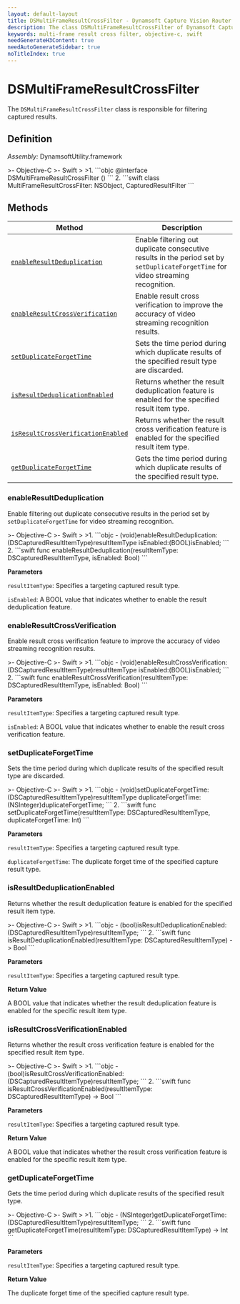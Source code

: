 ```yaml
---
layout: default-layout
title: DSMultiFrameResultCrossFilter - Dynamsoft Capture Vision Router Module iOS Edition API Reference
description: The class DSMultiFrameResultCrossFilter of Dynamsoft Capture Vision Router Module is responsible for filtering captured results.
keywords: multi-frame result cross filter, objective-c, swift
needGenerateH3Content: true
needAutoGenerateSidebar: true
noTitleIndex: true
---
```


# DSMultiFrameResultCrossFilter

The `DSMultiFrameResultCrossFilter` class is responsible for filtering captured results.

## Definition

*Assembly:* DynamsoftUtility.framework

<div class="sample-code-prefix"></div>
>- Objective-C
>- Swift
>
>1. 
```objc
@interface DSMultiFrameResultCrossFilter ()<CapturedResultFilter>
```
2. 
```swift
class MultiFrameResultCrossFilter: NSObject, CapturedResultFilter
```

## Methods

| Method | Description |
| ------ | ----------- |
| [`enableResultDeduplication`](#enableresultdeduplication) | Enable filtering out duplicate consecutive results in the period set by `setDuplicateForgetTime` for video streaming recognition. |
| [`enableResultCrossVerification`](#enableresultcrossverification) | Enable result cross verification to improve the accuracy of video streaming recognition results. |
| [`setDuplicateForgetTime`](#setduplicateforgettime) | Sets the time period during which duplicate results of the specified result type are discarded. |
| [`isResultDeduplicationEnabled`](#isresultdeduplicationenabled) | Returns whether the result deduplication feature is enabled for the specified result item type. |
| [`isResultCrossVerificationEnabled`](#isresultcrossverificationenabled) | Returns whether the result cross verification feature is enabled for the specified result item type. |
| [`getDuplicateForgetTime`](#getduplicateforgettime) | Gets the time period during which duplicate results of the specified  result type. |

### enableResultDeduplication

Enable filtering out duplicate consecutive results in the period set by `setDuplicateForgetTime` for video streaming recognition.

<div class="sample-code-prefix"></div>
>- Objective-C
>- Swift
>
>1. 
```objc
- (void)enableResultDeduplication:(DSCapturedResultItemType)resultItemType
                        isEnabled:(BOOL)isEnabled;
```
2. 
```swift
func enableResultDeduplication(resultItemType: DSCapturedResultItemType, isEnabled: Bool)
```

**Parameters**

`resultItemType`: Specifies a targeting captured result type.

`isEnabled`: A BOOL value that indicates whether to enable the result deduplication feature.

### enableResultCrossVerification

Enable result cross verification feature to improve the accuracy of video streaming recognition results.

<div class="sample-code-prefix"></div>
>- Objective-C
>- Swift
>
>1. 
```objc
- (void)enableResultCrossVerification:(DSCapturedResultItemType)resultItemType
                    isEnabled:(BOOL)isEnabled;
```
2. 
```swift
func enableResultCrossVerification(resultItemType: DSCapturedResultItemType, isEnabled: Bool)
```

**Parameters**

`resultItemType`: Specifies a targeting captured result type.

`isEnabled`: A BOOL value that indicates whether to enable the result cross verification feature.

### setDuplicateForgetTime

Sets the time period during which duplicate results of the specified result type are discarded.

<div class="sample-code-prefix"></div>
>- Objective-C
>- Swift
>
>1. 
```objc
- (void)setDuplicateForgetTime:(DSCapturedResultItemType)resultItemType
            duplicateForgetTime:(NSInteger)duplicateForgetTime;
```
2. 
```swift
func setDuplicateForgetTime(resultItemType: DSCapturedResultItemType, duplicateForgetTime: Int)
```

**Parameters**

`resultItemType`: Specifies a targeting captured result type.

`duplicateForgetTime`: The duplicate forget time of the specified capture result type.

### isResultDeduplicationEnabled

Returns whether the result deduplication feature is enabled for the specified result item type.

<div class="sample-code-prefix"></div>
>- Objective-C
>- Swift
>
>1. 
```objc
- (bool)isResultDeduplicationEnabled:(DSCapturedResultItemType)resultItemType;
```
2. 
```swift
func isResultDeduplicationEnabled(resultItemType: DSCapturedResultItemType) -> Bool
```

**Parameters**

`resultItemType`: Specifies a targeting captured result type.

**Return Value**

A BOOL value that indicates whether the result deduplication feature is enabled for the specific result item type.

### isResultCrossVerificationEnabled

Returns whether the result cross verification feature is enabled for the specified result item type.

<div class="sample-code-prefix"></div>
>- Objective-C
>- Swift
>
>1. 
```objc
- (bool)isResultCrossVerificationEnabled:(DSCapturedResultItemType)resultItemType;
```
2. 
```swift
func isResultCrossVerificationEnabled(resultItemType: DSCapturedResultItemType) -> Bool
```

**Parameters**

`resultItemType`: Specifies a targeting captured result type.

**Return Value**

A BOOL value that indicates whether the result cross verification feature is enabled for the specific result item type.

### getDuplicateForgetTime

Gets the time period during which duplicate results of the specified  result type.

<div class="sample-code-prefix"></div>
>- Objective-C
>- Swift
>
>1. 
```objc
- (NSInteger)getDuplicateForgetTime:(DSCapturedResultItemType)resultItemType;
```
2. 
```swift
func getDuplicateForgetTime(resultItemType: DSCapturedResultItemType) -> Int
```

**Parameters**

`resultItemType`: Specifies a targeting captured result type.

**Return Value**

The duplicate forget time of the specified capture result type.
